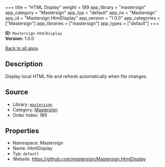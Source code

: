 ﻿+++
title = "HTML Display"
weight = 189
app_library = "mastersign"
app_category = "Mastersign"
app_typ = "default"
app_ns = "Mastersign"
app_id = "Mastersign.HtmlDisplay"
app_version = "1.0.0"
app_categories = ["Mastersign"]
app_libraries = ["mastersign"]
app_types = ["default"]
+++

**ID:** `Mastersign.HtmlDisplay`  
**Version:** 1.0.0  
<!--more-->

[Back to all apps](/apps/)

## Description
Display local HTML file and refresh automatically when file changes.

## Source

* Library: [`mastersign`](/app_libraries/mastersign)
* Category: [Mastersign](/app_categories/mastersign)
* Order Index: 189

## Properties

* Namespace: Mastersign
* Name: HtmlDisplay
* Typ: `default`
* Website: <https://github.com/mastersign/Mastersign.HtmlDisplay>

